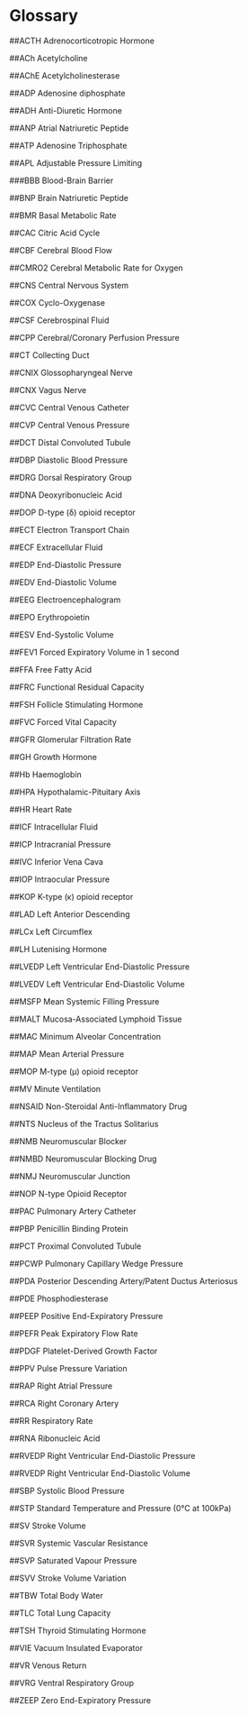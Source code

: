 # Glossary

##ACTH
Adrenocorticotropic Hormone

##ACh
Acetylcholine

##AChE
Acetylcholinesterase

##ADP
Adenosine diphosphate

##ADH
Anti-Diuretic Hormone

##ANP
Atrial Natriuretic Peptide

##ATP
Adenosine Triphosphate

##APL
Adjustable Pressure Limiting

###BBB
Blood-Brain Barrier

##BNP
Brain Natriuretic Peptide

##BMR
Basal Metabolic Rate

##CAC
Citric Acid Cycle

##CBF
Cerebral Blood Flow

##CMRO2
Cerebral Metabolic Rate for Oxygen

##CNS
Central Nervous System

##COX
Cyclo-Oxygenase

##CSF
Cerebrospinal Fluid

##CPP
Cerebral/Coronary Perfusion Pressure

##CT
Collecting Duct

##CNIX
Glossopharyngeal Nerve

##CNX
Vagus Nerve

##CVC
Central Venous Catheter

##CVP
Central Venous Pressure

##DCT
Distal Convoluted Tubule

##DBP
Diastolic Blood Pressure

##DRG
Dorsal Respiratory Group

##DNA
Deoxyribonucleic Acid

##DOP
D-type (δ) opioid receptor

##ECT
Electron Transport Chain

##ECF
Extracellular Fluid

##EDP
End-Diastolic Pressure

##EDV
End-Diastolic Volume

##EEG
Electroencephalogram

##EPO
Erythropoietin

##ESV
End-Systolic Volume

##FEV1
Forced Expiratory Volume in 1 second

##FFA
Free Fatty Acid

##FRC
Functional Residual Capacity

##FSH
Follicle Stimulating Hormone

##FVC
Forced Vital Capacity

##GFR
Glomerular Filtration Rate

##GH
Growth Hormone

##Hb
Haemoglobin

##HPA
Hypothalamic-Pituitary Axis

##HR
Heart Rate

##ICF
Intracellular Fluid

##ICP
Intracranial Pressure

##IVC
Inferior Vena Cava

##IOP
Intraocular Pressure

##KOP
K-type (κ) opioid receptor

##LAD
Left Anterior Descending

##LCx
Left Circumflex

##LH
Lutenising Hormone

##LVEDP
Left Ventricular End-Diastolic Pressure

##LVEDV
Left Ventricular End-Diastolic Volume

##MSFP
Mean Systemic Filling Pressure

##MALT
Mucosa-Associated Lymphoid Tissue

##MAC
Minimum Alveolar Concentration

##MAP
Mean Arterial Pressure

##MOP
M-type (μ) opioid receptor

##MV
Minute Ventilation

##NSAID
Non-Steroidal Anti-Inflammatory Drug

##NTS
Nucleus of the Tractus Solitarius

##NMB
Neuromuscular Blocker

##NMBD
Neuromuscular Blocking Drug

##NMJ
Neuromuscular Junction

##NOP
N-type Opioid Receptor


##PAC
Pulmonary Artery Catheter

##PBP
Penicillin Binding Protein

##PCT
Proximal Convoluted Tubule

##PCWP
Pulmonary Capillary Wedge Pressure

##PDA
Posterior Descending Artery/Patent Ductus Arteriosus

##PDE
Phosphodiesterase

##PEEP
Positive End-Expiratory Pressure

##PEFR
Peak Expiratory Flow Rate

##PDGF
Platelet-Derived Growth Factor

##PPV
Pulse Pressure Variation

##RAP
Right Atrial Pressure

##RCA
Right Coronary Artery

##RR
Respiratory Rate

##RNA
Ribonucleic Acid

##RVEDP
Right Ventricular End-Diastolic Pressure

##RVEDP
Right Ventricular End-Diastolic Volume

##SBP
Systolic Blood Pressure

##STP
Standard Temperature and Pressure (0°C at 100kPa)

##SV
Stroke Volume

##SVR
Systemic Vascular Resistance

##SVP
Saturated Vapour Pressure

##SVV
Stroke Volume Variation

##TBW
Total Body Water

##TLC
Total Lung Capacity

##TSH
Thyroid Stimulating Hormone

##VIE
Vacuum Insulated Evaporator

##VR
Venous Return

##VRG
Ventral Respiratory Group

##ZEEP
Zero End-Expiratory Pressure
